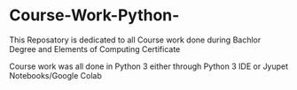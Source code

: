 # Course-Work-Python-

This Reposatory is dedicated to all Course work done during Bachlor Degree and Elements of Computing Certificate

Course work was all done in Python 3 either through Python 3 IDE or Jyupet Notebooks/Google Colab
